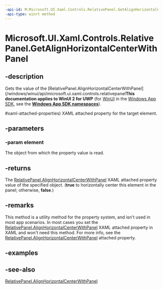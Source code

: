 ```yaml
---
-api-id: M:Microsoft.UI.Xaml.Controls.RelativePanel.GetAlignHorizontalCenterWithPanel(Microsoft.UI.Xaml.UIElement)
-api-type: winrt method
---
```


<!-- Method syntax
public bool GetAlignHorizontalCenterWithPanel(Windows.UI.Xaml.UIElement element)
-->

# Microsoft.UI.Xaml.Controls.RelativePanel.GetAlignHorizontalCenterWithPanel

## -description
Gets the value of the [RelativePanel.AlignHorizontalCenterWithPanel](/windows/winui/api/microsoft.ui.xaml.controls.relativepanel**This documentation applies to WinUI 2 for UWP** (for [WinUI](/windows/apps/winui/winui3/) in the [Windows App SDK](/windows/apps/windows-app-sdk/), see the **[Windows App SDK namespaces](/windows/windows-app-sdk/api/winrt/)**).

#xaml-attached-properties) XAML attached property for the target element.

## -parameters
### -param element
The object from which the property value is read.

## -returns
The [RelativePanel.AlignHorizontalCenterWithPanel](/windows/winui/api/microsoft.ui.xaml.controls.relativepanel#xaml-attached-properties) XAML attached property value of the specified object. (**true** to horizontally center this element in the panel; otherwise, **false**.)

## -remarks
This method is a utility method for the property system, and isn't used in most app scenarios. In most cases you set the [RelativePanel.AlignHorizontalCenterWithPanel](/windows/winui/api/microsoft.ui.xaml.controls.relativepanel#xaml-attached-properties) XAML attached property in XAML and won't need this method. For more info, see the [RelativePanel.AlignHorizontalCenterWithPanel](/windows/winui/api/microsoft.ui.xaml.controls.relativepanel#xaml-attached-properties) attached property.

## -examples

## -see-also
[RelativePanel.AlignHorizontalCenterWithPanel](/windows/winui/api/microsoft.ui.xaml.controls.relativepanel#xaml-attached-properties)
